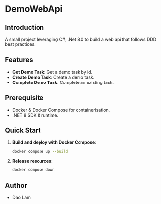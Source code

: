 # DemoWebApi

## Introduction

A small project leveraging C#, .Net 8.0 to build a web api that follows DDD best practices.

## Features

- **Get Demo Task**: Get a demo task by id.
- **Create Demo Task**: Create a demo task.
- **Complete Demo Task**: Complete an existing task.

## Prerequisite

- Docker & Docker Compose for containerisation.
- .NET 8 SDK & runtime.

## Quick Start

1. **Build and deploy with Docker Compose**:
    ```bash
    docker compose up --build
    ```

2. **Release resources**:
    ```bash
    docker compose down
    ```

## Author

- Dao Lam
